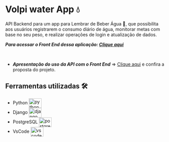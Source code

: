 # Volpi water App 💧 

 API Backend para um app  para Lembrar de Beber Água 📱, que possibilita aos usuários registrarem o consumo diário de água, monitorar metas com base no seu peso, e realizar operações de login e atualização de dados.

***Para acessar o Front End dessa aplicação: [Clique aqui](https://github.com/PdrNTC/volpi_app_agua_react)***

<br />

* ***Apresentação do uso da API com o Front End*** => [Clique aqui](#) e confira a proposta do projeto.

## Ferramentas utilizadas 🛠 
- Python <img align="center" alt="python" height="30" width="40" src="https://cdn.jsdelivr.net/gh/devicons/devicon/icons/python/python-original.svg">
- Django <img align="center" alt="django" height="30" width="40" src="https://cdn.jsdelivr.net/gh/devicons/devicon/icons/django/django-plain-wordmark.svg">
- PostgreSQL <img align="center" alt="postgresql" height="30" width="40" src="https://cdn.jsdelivr.net/gh/devicons/devicon/icons/postgresql/postgresql-original.svg">
- VsCode <img align="center" alt="vscode" height="30" width="40" src="https://cdn.jsdelivr.net/gh/devicons/devicon/icons/vscode/vscode-original.svg"> 
